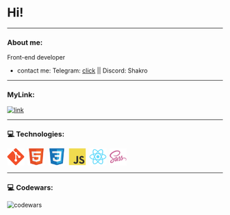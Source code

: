 # Hi!

---

### About me:

Front-end developer


- contact me: Telegram: <a href="https://t.me/JsWhyNot">click</a> || Discord: Shakro

---

### <link href='https://unpkg.com/css.gg@2.0.0/icons/css/link.css' rel='stylesheet'> MyLink:

<div id="badges">
    <a href="https://shakro001.github.io/project/project_1/" target="_blank">
      <img src="https://upload.wikimedia.org/wikipedia/commons/5/56/Chain_link_icon_slanted.png?20170905101301" width="40" height="40" alt="link" />
    </a>
   
     

---

### 💻 Technologies:

<div>
  <img src="https://github.com/devicons/devicon/blob/master/icons/git/git-original.svg" title="git" alt="git" width="40" height="40"/>&nbsp
  <img src="https://github.com/devicons/devicon/blob/master/icons/html5/html5-original.svg" title="html5" alt="html5" width="40" height="40"/>&nbsp
  <img src="https://github.com/devicons/devicon/blob/master/icons/css3/css3-original.svg" title="css" alt="css" width="40" height="40"/>&nbsp
  <img src="https://github.com/devicons/devicon/blob/master/icons/javascript/javascript-original.svg" title="javascript" alt="javascript" width="40" height="40"/>&nbsp
  <img src="https://github.com/devicons/devicon/blob/master/icons/react/react-original.svg" title="reactjs" alt="reactjs" width="40" height="40"/>&nbsp
  <img src="https://github.com/devicons/devicon/blob/master/icons/sass/sass-original.svg" title="sass/scss" alt="sass/scss" width="40" height="40"/>&nbsp;
</div>

---


### 💻 Codewars:

![codewars](https://www.codewars.com/users/Shakro001/badges/large)
